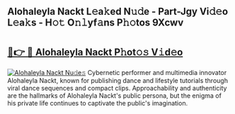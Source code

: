 ## Alohaleyla Nackt L𝚎a𝚔ed N𝚞𝚍e - Part-Jgy Vi𝚍𝚎o L𝚎a𝚔s - H𝚘𝚝 O𝚗𝚕yf𝚊ns P𝚑𝚘tos 9Xcwv

# <h2><a href="http://kf8b36e.oniu.top/?m=Alohaleyla+Nackt">🔗👉 🔴 Alohaleyla Nackt P𝚑ot𝚘𝚜 V𝚒d𝚎o</a></h2>

[![Alohaleyla Nackt Nu𝚍e𝚜](https://i.imgur.com/0qMVB7G.gif)](http://kf8b36e.oniu.top/?m=Alohaleyla+Nackt)
Cybernetic performer and multimedia innovator Alohaleyla Nackt, known for publishing dance and lifestyle tutorials through viral dance sequences and compact clips. Approachability and authenticity are the hallmarks of Alohaleyla Nackt's public persona, but the enigma of his private life continues to captivate the public's imagination.  
